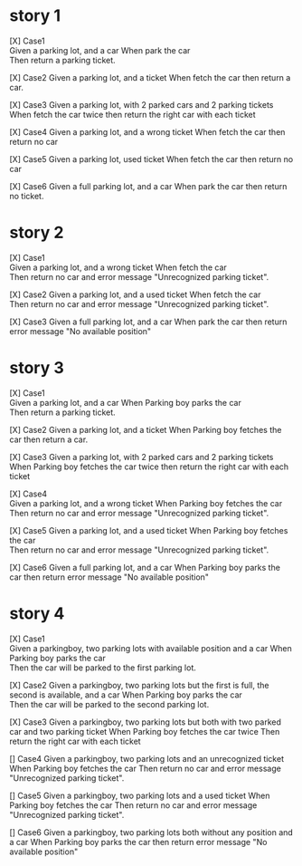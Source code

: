 # story 1
[X] Case1  
Given a parking lot, and a car 
When park the car  
Then return a parking ticket.

[X] Case2
Given a parking lot, and a ticket
When fetch the car
then return a car.

[X] Case3
Given a parking lot, with 2 parked cars and 2 parking tickets
When fetch the car twice
then return the right car with each ticket

[X] Case4
Given a parking lot, and a wrong ticket
When fetch the car
then return no car

[X] Case5
Given a parking lot, used ticket
When fetch the car
then return no car

[X] Case6
Given a full parking lot, and a car
When park the car
then return no ticket.


# story 2
[X] Case1  
Given a parking lot, and a wrong ticket
When fetch the car  
Then return no car and error message "Unrecognized parking ticket".

[X] Case2 
Given a parking lot, and a used ticket
When fetch the car  
Then return no car and error message "Unrecognized parking ticket".

[X] Case3
Given a full parking lot, and a car
When park the car
then return error message "No available position"


# story 3
[X] Case1  
Given a parking lot, and a car
When Parking boy parks the car  
Then return a parking ticket.

[X] Case2
Given a parking lot, and a ticket
When Parking boy fetches the car
then return a car.

[X] Case3
Given a parking lot, with 2 parked cars and 2 parking tickets
When Parking boy fetches the car twice
then return the right car with each ticket

[X] Case4  
Given a parking lot, and a wrong ticket
When Parking boy fetches the car  
Then return no car and error message "Unrecognized parking ticket".

[X] Case5
Given a parking lot, and a used ticket
When Parking boy fetches the car  
Then return no car and error message "Unrecognized parking ticket".

[X] Case6
Given a full parking lot, and a car
When Parking boy parks the car
then return error message "No available position"

# story 4
[X] Case1  
Given a parkingboy, two parking lots with available position and a car
When Parking boy parks the car  
Then the car will be parked to the first parking lot.

[X] Case2
Given a parkingboy, two parking lots but the first is full, the second is available, and a car
When Parking boy parks the car  
Then the car will be parked to the second parking lot.

[X] Case3
Given a parkingboy, two parking lots but both with two parked car and two parking ticket
When Parking boy fetches the car twice 
Then return the right car with each ticket

[] Case4
Given a parkingboy, two parking lots and an unrecognized ticket
When Parking boy fetches the car
Then return no car and error message "Unrecognized parking ticket".

[] Case5
Given a parkingboy, two parking lots and a used ticket
When Parking boy fetches the car
Then return no car and error message "Unrecognized parking ticket".

[] Case6
Given a parkingboy, two parking lots both without any position and a car
When Parking boy parks the car
then return error message "No available position"